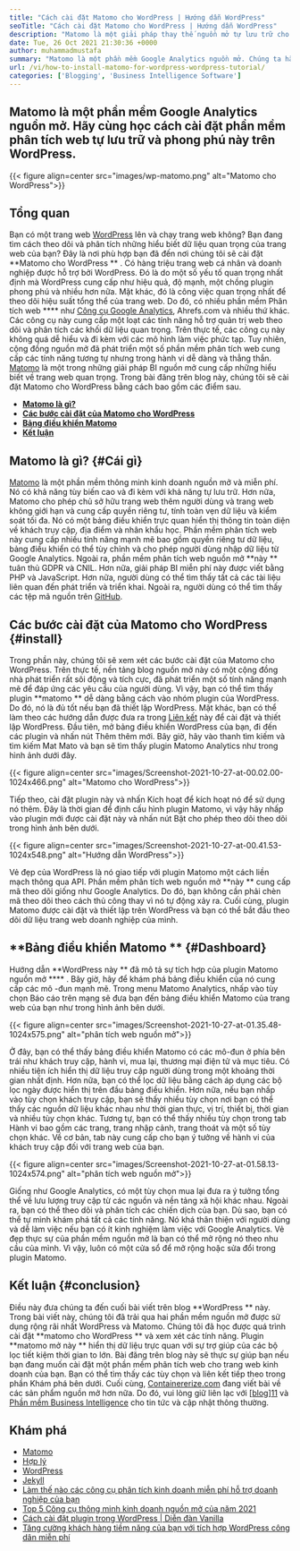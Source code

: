 ```yaml
---
title: "Cách cài đặt Matomo cho WordPress | Hướng dẫn WordPress" 
seoTitle: "Cách cài đặt Matomo cho WordPress | Hướng dẫn WordPress" 
description: "Matomo là một giải pháp thay thế nguồn mở tự lưu trữ cho Google Analytics. Hãy cùng học cách cài đặt phần mềm phân tích web có tính năng phong phú này trên WordPress." 
date: Tue, 26 Oct 2021 21:30:36 +0000
author: muhammadmustafa
summary: "Matomo là một phần mềm Google Analytics nguồn mở. Chúng ta hãy tìm hiểu cách cài đặt phần mềm phân tích web tự lưu trữ và phong phú này trên WordPress." 
url: /vi/how-to-install-matomo-for-wordpress-wordpress-tutorial/
categories: ['Blogging', 'Business Intelligence Software']
---
```


## Matomo là một phần mềm Google Analytics nguồn mở. Hãy cùng học cách cài đặt phần mềm phân tích web tự lưu trữ và phong phú này trên WordPress.

{{< figure align=center src="images/wp-matomo.png" alt="Matomo cho WordPress">}}


## Tổng quan
Bạn có một trang web [WordPress][1] lên và chạy trang web không? Bạn đang tìm cách theo dõi và phân tích những hiểu biết dữ liệu quan trọng của trang web của bạn? Đây là nơi phù hợp bạn đã đến nơi chúng tôi sẽ cài đặt  **Matomo cho WordPress ** . Có hàng triệu trang web cá nhân và doanh nghiệp được hỗ trợ bởi WordPress. Đó là do một số yếu tố quan trọng nhất định mà WordPress cung cấp như hiệu quả, độ mạnh, một chồng plugin phong phú và nhiều hơn nữa. Mặt khác, đó là công việc quan trọng nhất để theo dõi hiệu suất tổng thể của trang web. Do đó, có nhiều phần mềm Phân tích web  ****  như [Công cụ Google Analytics][2], Ahrefs.com và nhiều thứ khác. Các công cụ này cung cấp một loạt các tính năng hỗ trợ quản trị web theo dõi và phân tích các khối dữ liệu quan trọng. Trên thực tế, các công cụ này không quá dễ hiểu và đi kèm với các mô hình làm việc phức tạp.
Tuy nhiên, cộng đồng nguồn mở đã phát triển một số phần mềm phân tích web cung cấp các tính năng tương tự nhưng trong hành vi dễ dàng và thẳng thắn. [Matomo][3] là một trong những giải pháp BI nguồn mở cung cấp những hiểu biết về trang web quan trọng. Trong bài đăng trên blog này, chúng tôi sẽ cài đặt Matomo cho WordPress bằng cách bao gồm các điểm sau.
  * **[Matomo là gì?][4]**
  * **[Các bước cài đặt của Matomo cho WordPress][5]**
  * **[Bảng điều khiển Matomo][6]**
  * **[Kết luận][7]**

## Matomo là gì?   {#Cái gì}
[Matomo][3] là một phần mềm thông minh kinh doanh nguồn mở và miễn phí. Nó có khả năng tùy biến cao và đi kèm với khả năng tự lưu trữ. Hơn nữa, Matomo cho phép chủ sở hữu trang web thêm người dùng và trang web không giới hạn và cung cấp quyền riêng tư, tính toàn vẹn dữ liệu và kiểm soát tối đa. Nó có một bảng điều khiển trực quan hiển thị thông tin toàn diện về khách truy cập, địa điểm và nhân khẩu học. Phần mềm phân tích web này cung cấp nhiều tính năng mạnh mẽ bao gồm quyền riêng tư dữ liệu, bảng điều khiển có thể tùy chỉnh và cho phép người dùng nhập dữ liệu từ Google Analytics. Ngoài ra, phần mềm phân tích web nguồn mở  **này **  tuân thủ GDPR và CNIL. Hơn nữa, giải pháp BI miễn phí này được viết bằng PHP và JavaScript. Hơn nữa, người dùng có thể tìm thấy tất cả các tài liệu liên quan đến phát triển và triển khai. Ngoài ra, người dùng có thể tìm thấy các tệp mã nguồn trên [GitHub][8].

## Các bước cài đặt của Matomo cho WordPress   {#install}
Trong phần này, chúng tôi sẽ xem xét các bước cài đặt của Matomo cho WordPress. Trên thực tế, nền tảng blog nguồn mở này có một cộng đồng nhà phát triển rất sôi động và tích cực, đã phát triển một số tính năng mạnh mẽ để đáp ứng các yêu cầu của người dùng. Vì vậy, bạn có thể tìm thấy plugin  **matomo **  dễ dàng bằng cách vào nhóm plugin của WordPress. Do đó, nó là đủ tốt nếu bạn đã thiết lập WordPress. Mặt khác, bạn có thể làm theo các hướng dẫn được đưa ra trong [Liên kết][1] này để cài đặt và thiết lập WordPress. Đầu tiên, mở bảng điều khiển WordPress của bạn, đi đến các plugin và nhấn nút Thêm thêm mới.
Bây giờ, hãy vào thanh tìm kiếm và tìm kiếm Mat Mato và bạn sẽ tìm thấy plugin Matomo Analytics như trong hình ảnh dưới đây.

{{< figure align=center src="images/Screenshot-2021-10-27-at-00.02.00-1024x466.png" alt="Matomo cho WordPress">}}

Tiếp theo, cài đặt plugin này và nhấn Kích hoạt để kích hoạt nó để sử dụng nó thêm. Đây là thời gian để định cấu hình plugin Matomo, vì vậy hãy nhấp vào plugin mới được cài đặt này và nhấn nút Bật cho phép theo dõi theo dõi trong hình ảnh bên dưới.

{{< figure align=center src="images/Screenshot-2021-10-27-at-00.41.53-1024x548.png" alt="Hướng dẫn WordPress">}}

Vẻ đẹp của WordPress là nó giao tiếp với plugin Matomo một cách liền mạch thông qua API. Phần mềm phân tích web nguồn mở  **này **  cung cấp mã theo dõi giống như Google Analytics. Do đó, bạn không cần phải chèn mã theo dõi theo cách thủ công thay vì nó tự động xảy ra. Cuối cùng, plugin Matomo được cài đặt và thiết lập trên WordPress và bạn có thể bắt đầu theo dõi dữ liệu trang web doanh nghiệp của mình.

## **Bảng điều khiển Matomo ** {#Dashboard}
Hướng dẫn  **WordPress này **  đã mô tả sự tích hợp của plugin Matomo nguồn mở  **** . Bây giờ, hãy để khám phá bảng điều khiển của nó cung cấp các mô -đun mạnh mẽ. Trong menu Matomo Analytics, nhấp vào tùy chọn Báo cáo trên mạng sẽ đưa bạn đến bảng điều khiển Matomo của trang web của bạn như trong hình ảnh bên dưới.

{{< figure align=center src="images/Screenshot-2021-10-27-at-01.35.48-1024x575.png" alt="phân tích web nguồn mở">}}

Ở đây, bạn có thể thấy bảng điều khiển Matomo có các mô-đun ở phía bên trái như khách truy cập, hành vi, mua lại, thương mại điện tử và mục tiêu. Có nhiều tiện ích hiển thị dữ liệu truy cập người dùng trong một khoảng thời gian nhất định. Hơn nữa, bạn có thể lọc dữ liệu bằng cách áp dụng các bộ lọc ngày được hiển thị trên đầu bảng điều khiển. Hơn nữa, nếu bạn nhấp vào tùy chọn khách truy cập, bạn sẽ thấy nhiều tùy chọn nơi bạn có thể thấy các nguồn dữ liệu khác nhau như thời gian thực, vị trí, thiết bị, thời gian và nhiều tùy chọn khác. Tương tự, bạn có thể thấy nhiều tùy chọn trong tab Hành vi bao gồm các trang, trang nhập cảnh, trang thoát và một số tùy chọn khác. Về cơ bản, tab này cung cấp cho bạn ý tưởng về hành vi của khách truy cập đối với trang web của bạn.

{{< figure align=center src="images/Screenshot-2021-10-27-at-01.58.13-1024x574.png" alt="phân tích web nguồn mở">}}

Giống như Google Analytics, có một tùy chọn mua lại đưa ra ý tưởng tổng thể về lưu lượng truy cập từ các nguồn và nền tảng xã hội khác nhau. Ngoài ra, bạn có thể theo dõi và phân tích các chiến dịch của bạn. Dù sao, bạn có thể tự mình khám phá tất cả các tính năng. Nó khá thân thiện với người dùng và dễ làm việc nếu bạn có ít kinh nghiệm làm việc với Google Analytics. Vẻ đẹp thực sự của phần mềm nguồn mở là bạn có thể mở rộng nó theo nhu cầu của mình. Vì vậy, luôn có một cửa sổ để mở rộng hoặc sửa đổi trong plugin Matomo.

## Kết luận   {#conclusion}
Điều này đưa chúng ta đến cuối bài viết trên blog  **WordPress **  này. Trong bài viết này, chúng tôi đã trải qua hai phần mềm nguồn mở được sử dụng rộng rãi nhất WordPress và Matomo. Chúng tôi đã học được quá trình cài đặt  **matomo cho WordPress **  và xem xét các tính năng. Plugin  **matomo mở này **  hiển thị dữ liệu trực quan với sự trợ giúp của các bộ lọc tiết kiệm thời gian to lớn. Bài đăng trên blog này sẽ thực sự giúp bạn nếu bạn đang muốn cài đặt một phần mềm phân tích web cho trang web kinh doanh của bạn. Bạn có thể tìm thấy các tùy chọn và liên kết tiếp theo trong phần Khám phá bên dưới.
Cuối cùng, [Containererize.com][9] đang viết bài về các sản phẩm nguồn mở hơn nữa. Do đó, vui lòng giữ liên lạc với [[blog][10]][11] và [Phần mềm Business Intelligence][12] cho tin tức và cập nhật thông thường.

## Khám phá
  * [Matomo][3]
  * [Hợp lý][13]
  * [WordPress][1]
  * [Jekyll][14]
  * [Làm thế nào các công cụ phân tích kinh doanh miễn phí hỗ trợ doanh nghiệp của bạn][15]
  * [Top 5 Công cụ thông minh kinh doanh nguồn mở của năm 2021][16]
  * [Cách cài đặt plugin trong WordPress | Diễn đàn Vanilla][17]
  * [Tăng cường khách hàng tiềm năng của bạn với tích hợp WordPress công dân miễn phí][18]

  
[1]: https://products.containerize.com/blogging/wordpress/
[2]: https://analytics.google.com/analytics/web/
[3]: https://products.containerize.com/business-intelligence/matomo
[4]: #What
[5]: #install
[6]: #dashboard
[7]: #Conclusion
[8]: https://github.com/matomo-org/matomo
[9]: https://www.containerize.com/
[10]: https://products.containerize.com/blogging/
[11]: https://products.containerize.com/healthcare-technologies/
[12]: https://products.containerize.com/business-intelligence/
[13]: https://products.containerize.com/business-intelligence/plausible
[14]: https://products.containerize.com/blogging/jekyll/
[15]: https://blog.containerize.com/2021/03/12/how-free-business-analytics-tools-assist-your-business/
[16]: https://blog.containerize.com/business-intelligence-software/top-5-open-source-business-intelligence-solutions-of-2021/
[17]: https://blog.containerize.com/blogging/how-to-a-install-plugin-in-wordpress-vanilla-forum/
[18]: https://blog.containerize.com/blogging/civicrm-wordpress-integration-wordpress-tutorial/
